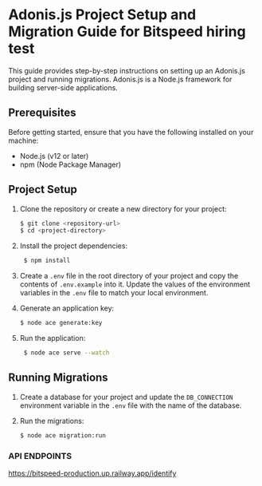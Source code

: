 # Adonis.js Project Setup and Migration Guide for Bitspeed hiring test

This guide provides step-by-step instructions on setting up an Adonis.js project and running migrations. Adonis.js is a Node.js framework for building server-side applications.

## Prerequisites

Before getting started, ensure that you have the following installed on your machine:

- Node.js (v12 or later)
- npm (Node Package Manager)

## Project Setup

1. Clone the repository or create a new directory for your project:

   ```bash
   $ git clone <repository-url>
   $ cd <project-directory>
   ```

2. Install the project dependencies:

   ```bash
    $ npm install
    ```
3. Create a `.env` file in the root directory of your project and copy the contents of `.env.example` into it. Update the values of the environment variables in the `.env` file to match your local environment.

4. Generate an application key:

   ```bash
   $ node ace generate:key
   ```

5. Run the application:

   ```bash
    $ node ace serve --watch
    ```

## Running Migrations

1. Create a database for your project and update the `DB_CONNECTION` environment variable in the `.env` file with the name of the database.

2. Run the migrations:

   ```bash
   $ node ace migration:run
   ```

### API ENDPOINTS
https://bitspeed-production.up.railway.app/identify


